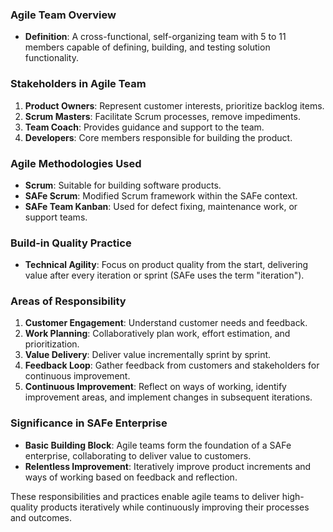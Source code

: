 ### Agile Team Overview

- **Definition**: A cross-functional, self-organizing team with 5 to 11 members capable of defining, building, and testing solution functionality.
  
### Stakeholders in Agile Team

1. **Product Owners**: Represent customer interests, prioritize backlog items.
2. **Scrum Masters**: Facilitate Scrum processes, remove impediments.
3. **Team Coach**: Provides guidance and support to the team.
4. **Developers**: Core members responsible for building the product.

### Agile Methodologies Used

- **Scrum**: Suitable for building software products.
- **SAFe Scrum**: Modified Scrum framework within the SAFe context.
- **SAFe Team Kanban**: Used for defect fixing, maintenance work, or support teams.

### Build-in Quality Practice

- **Technical Agility**: Focus on product quality from the start, delivering value after every iteration or sprint (SAFe uses the term "iteration").

### Areas of Responsibility

1. **Customer Engagement**: Understand customer needs and feedback.
2. **Work Planning**: Collaboratively plan work, effort estimation, and prioritization.
3. **Value Delivery**: Deliver value incrementally sprint by sprint.
4. **Feedback Loop**: Gather feedback from customers and stakeholders for continuous improvement.
5. **Continuous Improvement**: Reflect on ways of working, identify improvement areas, and implement changes in subsequent iterations.

### Significance in SAFe Enterprise

- **Basic Building Block**: Agile teams form the foundation of a SAFe enterprise, collaborating to deliver value to customers.
- **Relentless Improvement**: Iteratively improve product increments and ways of working based on feedback and reflection.

These responsibilities and practices enable agile teams to deliver high-quality products iteratively while continuously improving their processes and outcomes.
